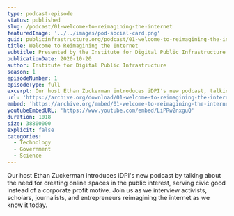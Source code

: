 ```yaml
---
type: podcast-episode
status: published
slug: /podcast/01-welcome-to-reimagining-the-internet
featuredImage: '../../images/pod-social-card.png'
guid: publicinfrastructure.org/podcast/01-welcome-to-reimagining-the-internet
title: Welcome to Reimagining the Internet
subtitle: Presented by the Institute for Digital Public Infrastructure at UMass Amherst
publicationDate: 2020-10-20
author: Institute for Digital Public Infrastructure
season: 1
episodeNumber: 1
episodeType: full
excerpt: Our host Ethan Zuckerman introduces iDPI's new podcast, talking about the need to create online spaces in the public interest instead of a corporate profit motive. Join us as we interview activists, scholars, journalists, and entrepreneurs reimagining the internet as we know it today.
url: 'https://archive.org/download/01-welcome-to-reimagining-the-internet_202010/01-welcome-to-reimagining-the-internet.mp3'
embed: 'https://archive.org/embed/01-welcome-to-reimagining-the-internet_202010'
youtubeEmbedURL: 'https://www.youtube.com/embed/LiPRw2nxguQ'
duration: 1018
size: 38800000
explicit: false
categories:
  - Technology
  - Government
  - Science
---
```


Our host Ethan Zuckerman introduces iDPI's new podcast by talking about the need for creating online spaces in the public interest, serving civic good instead of a corporate profit motive. Join us as we interview activists, scholars, journalists, and entrepreneurs reimagining the internet as we know it today.
